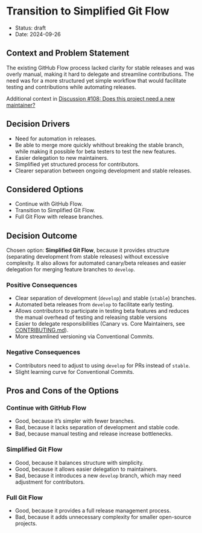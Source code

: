 # Transition to Simplified Git Flow

- Status: draft
- Date: 2024-09-26

## Context and Problem Statement

The existing GitHub Flow process lacked clarity for stable releases and was overly manual, making it hard to delegate and streamline contributions. The need was for a more structured yet simple workflow that would facilitate testing and contributions while automating releases.

Additional context in [Discussion #108: Does this project need a new maintainer?](https://github.com/thomvaill/log4brains/discussions/108)

## Decision Drivers

- Need for automation in releases.
- Be able to merge more quickly whithout breaking the stable branch, while making it possible for beta testers to test the new features.
- Easier delegation to new maintainers.
- Simplified yet structured process for contributors.
- Clearer separation between ongoing development and stable releases.

## Considered Options

- Continue with GitHub Flow.
- Transition to Simplified Git Flow.
- Full Git Flow with release branches.

## Decision Outcome

Chosen option: **Simplified Git Flow**, because it provides structure (separating development from stable releases) without excessive complexity. It also allows for automated canary/beta releases and easier delegation for merging feature branches to `develop`.

### Positive Consequences

- Clear separation of development (`develop`) and stable (`stable`) branches.
- Automated beta releases from `develop` to facilitate early testing.
- Allows contributors to participate in testing beta features and reduces the manual overhead of testing and releasing stable versions
- Easier to delegate responsibilities (Canary vs. Core Maintainers, see [CONTRIBUTING.md](CONTRIBUTING.md)).
- More streamlined versioning via Conventional Commits.

### Negative Consequences

- Contributors need to adjust to using `develop` for PRs instead of `stable`.
- Slight learning curve for Conventional Commits.

## Pros and Cons of the Options

### Continue with GitHub Flow

- Good, because it’s simpler with fewer branches.
- Bad, because it lacks separation of development and stable code.
- Bad, because manual testing and release increase bottlenecks.

### Simplified Git Flow

- Good, because it balances structure with simplicity.
- Good, because it allows easier delegation to maintainers.
- Bad, because it introduces a new `develop` branch, which may need adjustment for contributors.

### Full Git Flow

- Good, because it provides a full release management process.
- Bad, because it adds unnecessary complexity for smaller open-source projects.
